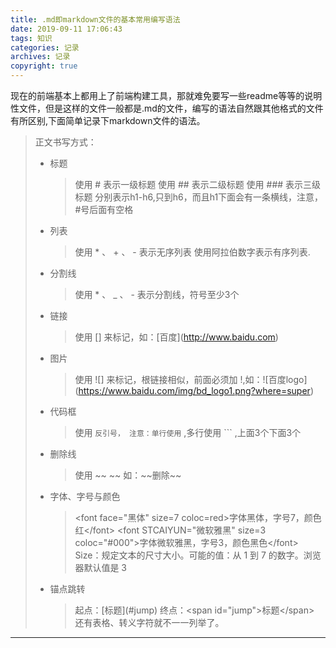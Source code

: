 ```yaml
---
title: .md即markdown文件的基本常用编写语法
date: 2019-09-11 17:06:43
tags: 知识
categories: 记录
archives: 记录
copyright: true
---
```

现在的前端基本上都用上了前端构建工具，那就难免要写一些readme等等的说明性文件，但是这样的文件一般都是.md的文件，编写的语法自然跟其他格式的文件有所区别,下面简单记录下markdown文件的语法。

<!--more-->

> 正文书写方式：
> * 标题
>     > 使用 # 表示一级标题
>     > 使用 ## 表示二级标题
>     > 使用 ### 表示三级标题
> 分别表示h1-h6,只到h6，而且h1下面会有一条横线，注意，#号后面有空格
> 
> * 列表
>     > 使用 * 、 + 、 - 表示无序列表 
>     > 使用阿拉伯数字表示有序列表.
>
> * 分割线
>     > 使用 * 、 _ 、 - 表示分割线，符号至少3个
>
> * 链接
>     > 使用 [] 来标记，如：\[百度\](http://www.baidu.com)
>
> * 图片
>     > 使用 ![] 来标记，根链接相似，前面必须加 !,如：\!\[百度logo\](https://www.baidu.com/img/bd_logo1.png?where=super)
>
> * 代码框
>     > 使用 `` 反引号，
> 注意：单行使用 `` ,多行使用 ``` ,上面3个下面3个
>
> * 删除线
>     > 使用 \~\~ \~\~ 如：\~\~删除\~\~
>
> * 字体、字号与颜色  
>     > \<font face="黑体" size=7 coloc=red>字体黑体，字号7，颜色红\</font>
>     >\<font STCAIYUN="微软雅黑" size=3 coloc="#000">字体微软雅黑，字号3，颜色黑色\</font>
>     >Size：规定文本的尺寸大小。可能的值：从 1 到 7 的数字。浏览器默认值是 3
> * 锚点跳转
>     >起点：\[标题\]\(#jump\)
>     >终点：\<span id="jump">标题\</span>
还有表格、转义字符就不一一列举了。

-------